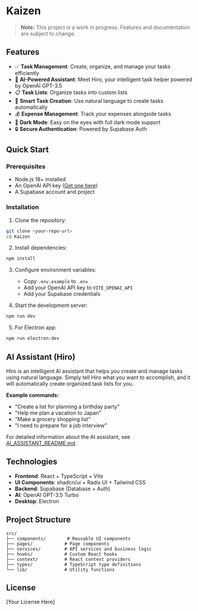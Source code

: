 # Kaizen

> **Note:** This project is a work in progress. Features and documentation are subject to change.

## Features

- ✅ **Task Management**: Create, organize, and manage your tasks efficiently
- 🤖 **AI-Powered Assistant**: Meet Hiro, your intelligent task helper powered by OpenAI GPT-3.5
- 📋 **Task Lists**: Organize tasks into custom lists
- 🎯 **Smart Task Creation**: Use natural language to create tasks automatically
- 💰 **Expense Management**: Track your expenses alongside tasks
- 🌙 **Dark Mode**: Easy on the eyes with full dark mode support
- 🔒 **Secure Authentication**: Powered by Supabase Auth

## Quick Start

### Prerequisites

- Node.js 18+ installed
- An OpenAI API key ([Get one here](https://platform.openai.com/api-keys))
- A Supabase account and project

### Installation

1. Clone the repository:
```bash
git clone <your-repo-url>
cd Kaizen
```

2. Install dependencies:
```bash
npm install
```

3. Configure environment variables:
   - Copy `.env.example` to `.env`
   - Add your OpenAI API key to `VITE_OPENAI_API`
   - Add your Supabase credentials

4. Start the development server:
```bash
npm run dev
```

5. For Electron app:
```bash
npm run electron:dev
```

## AI Assistant (Hiro)

Hiro is an intelligent AI assistant that helps you create and manage tasks using natural language. Simply tell Hiro what you want to accomplish, and it will automatically create organized task lists for you.

**Example commands:**
- "Create a list for planning a birthday party"
- "Help me plan a vacation to Japan"
- "Make a grocery shopping list"
- "I need to prepare for a job interview"

For detailed information about the AI assistant, see [AI_ASSISTANT_README.md](./AI_ASSISTANT_README.md).

## Technologies

- **Frontend**: React + TypeScript + Vite
- **UI Components**: shadcn/ui + Radix UI + Tailwind CSS
- **Backend**: Supabase (Database + Auth)
- **AI**: OpenAI GPT-3.5 Turbo
- **Desktop**: Electron

## Project Structure

```
src/
├── components/        # Reusable UI components
├── pages/            # Page components
├── services/         # API services and business logic
├── hooks/            # Custom React hooks
├── context/          # React context providers
├── types/            # TypeScript type definitions
└── lib/              # Utility functions
```

## License

[Your License Here]
